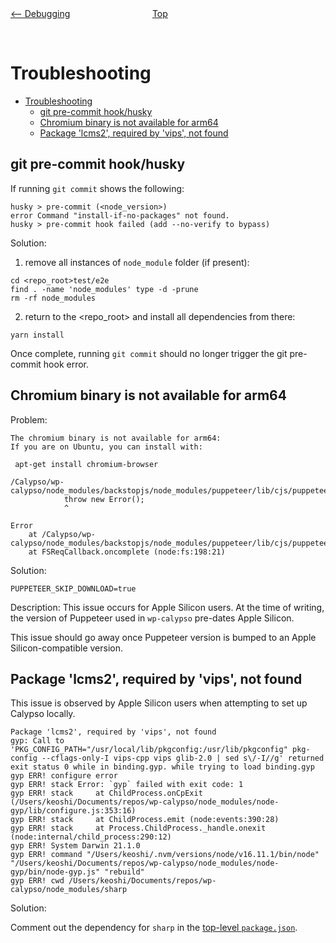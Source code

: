 <div style="width: 45%; float:left" align="left"><a href="./debugging.md"><-- Debugging</a> </div>
<div style="width: 5%; float:left" align="center"><a href="./../README.md">Top</a></div>

<br><br>

# Troubleshooting

<!-- TOC -->

- [Troubleshooting](#troubleshooting)
  - [git pre-commit hook/husky](#git-pre-commit-hookhusky)
  - [Chromium binary is not available for arm64](#chromium-binary-is-not-available-for-arm64)
  - [Package 'lcms2', required by 'vips', not found](#package-lcms2-required-by-vips-not-found)

<!-- /TOC -->

## git pre-commit hook/husky

If running `git commit` shows the following:

```
husky > pre-commit (<node_version>)
error Command "install-if-no-packages" not found.
husky > pre-commit hook failed (add --no-verify to bypass)
```

Solution:

1. remove all instances of `node_module` folder (if present):

```
cd <repo_root>test/e2e
find . -name 'node_modules' type -d -prune
rm -rf node_modules
```

2. return to the <repo_root> and install all dependencies from there:

```
yarn install
```

Once complete, running `git commit` should no longer trigger the git pre-commit hook error.

## Chromium binary is not available for arm64

Problem:

```
The chromium binary is not available for arm64:
If you are on Ubuntu, you can install with:

 apt-get install chromium-browser

/Calypso/wp-calypso/node_modules/backstopjs/node_modules/puppeteer/lib/cjs/puppeteer/node/BrowserFetcher.js:112
            throw new Error();
            ^

Error
    at /Calypso/wp-calypso/node_modules/backstopjs/node_modules/puppeteer/lib/cjs/puppeteer/node/BrowserFetcher.js:112:19
    at FSReqCallback.oncomplete (node:fs:198:21)

```

Solution:

```
PUPPETEER_SKIP_DOWNLOAD=true
```

Description:
This issue occurs for Apple Silicon users. At the time of writing, the version of Puppeteer used in `wp-calypso` pre-dates Apple Silicon.

This issue should go away once Puppeteer version is bumped to an Apple Silicon-compatible version.

## Package 'lcms2', required by 'vips', not found

This issue is observed by Apple Silicon users when attempting to set up Calypso locally.

```
Package 'lcms2', required by 'vips', not found
gyp: Call to 'PKG_CONFIG_PATH="/usr/local/lib/pkgconfig:/usr/lib/pkgconfig" pkg-config --cflags-only-I vips-cpp vips glib-2.0 | sed s\/-I//g' returned exit status 0 while in binding.gyp. while trying to load binding.gyp
gyp ERR! configure error
gyp ERR! stack Error: `gyp` failed with exit code: 1
gyp ERR! stack     at ChildProcess.onCpExit (/Users/keoshi/Documents/repos/wp-calypso/node_modules/node-gyp/lib/configure.js:353:16)
gyp ERR! stack     at ChildProcess.emit (node:events:390:28)
gyp ERR! stack     at Process.ChildProcess._handle.onexit (node:internal/child_process:290:12)
gyp ERR! System Darwin 21.1.0
gyp ERR! command "/Users/keoshi/.nvm/versions/node/v16.11.1/bin/node" "/Users/keoshi/Documents/repos/wp-calypso/node_modules/node-gyp/bin/node-gyp.js" "rebuild"
gyp ERR! cwd /Users/keoshi/Documents/repos/wp-calypso/node_modules/sharp
```

Solution:

Comment out the dependency for `sharp` in the [top-level `package.json`](https://github.com/Automattic/wp-calypso/blob/trunk/package.json#L276).
